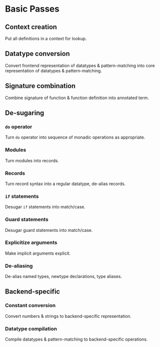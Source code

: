 # Basic Passes

## Context creation

Put all definitions in a context for lookup.

## Datatype conversion

Convert frontend representation of datatypes & pattern-matching into core representation of datatypes & pattern-matching.

## Signature combination

Combine signature of function & function definition into annotated term.

## De-sugaring

### `do` operator

Turn `do` operator into sequence of monadic operations as appropriate.

### Modules

Turn modules into records.

### Records

Turn record syntax into a regular datatype, de-alias records.

### `if` statements

Desugar `if` statements into match/case.

### Guard statements

Desugar guard statements into match/case.

### Explicitize arguments

Make implicit arguments explicit.

### De-aliasing

De-alias named types, newtype declarations, type aliases.

## Backend-specific

### Constant conversion

Convert numbers & strings to backend-specific representation.

### Datatype compilation

Compile datatypes & pattern-matching to backend-specific operations.
